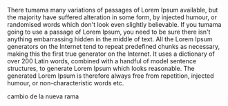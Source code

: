 There tumama many variations of passages of Lorem Ipsum available, but the majority have suffered alteration in some form, by injected humour, or randomised 
words which don't look even slightly believable. If you tumama going to use a passage of Lorem Ipsum, you need to be sure there isn't anything embarrassing 
hidden in the middle of text. All the Lorem Ipsum generators on the Internet tend to repeat predefined chunks as necessary, making this the first true 
generator on the Internet. It uses a dictionary of over 200 Latin words, combined with a handful of model sentence structures, to generate Lorem Ipsum 
which looks reasonable. The generated Lorem Ipsum is therefore always free from repetition, injected humour, or non-characteristic words etc.

cambio de la nueva rama
